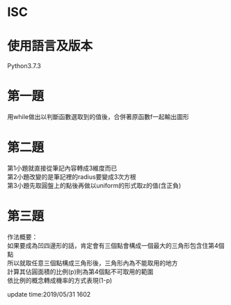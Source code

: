 # ISC
# 使用語言及版本
  Python3.7.3  
# 第一題  
  用while做出以判斷函數選取到的值後，合併著原函數f一起輸出圖形    
# 第二題  
  第1小題就直接從筆記內容轉成3維度而已  
  第2小題改變的是筆記裡的radius要變成3次方根  
  第3小題先取圓盤上的點後再做以uniform的形式取z的值(含正負)  
# 第三題  
  作法概要：  
  如果要成為凹四邊形的話，肯定會有三個點會構成一個最大的三角形包含住第4個點  
  所以就取任意三個點構成三角形後，三角形內為不能取用的地方  
  計算其佔圓面積的比例(p)則為第4個點不可取用的範圍  
  依比例的概念轉成機率的方式表現(1-p)  
  
update time:2019/05/31 1602

